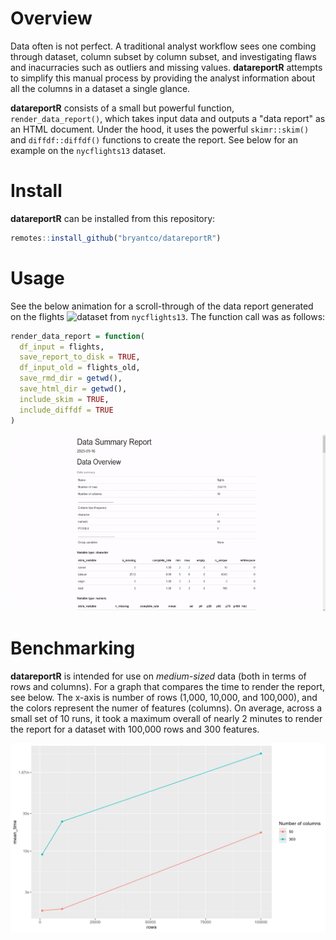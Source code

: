 # Overview

Data often is not perfect. A traditional analyst workflow sees one combing through 
dataset, column subset by column subset, and investigating flaws and inacurracies
such as outliers and missing values. **datareportR** attempts to simplify this manual process by providing the analyst information about all the columns in a dataset a single glance. 

**datareportR** consists of a small but powerful function, `render_data_report()`, which takes 
input data and outputs a "data report" as an HTML document. Under the hood, it uses the powerful
`skimr::skim()` and `diffdf::diffdf()` functions to create the report. See below for an example on the 
`nycflights13` dataset.

# Install

**datareportR** can be installed from this repository:

```r
remotes::install_github("bryantco/datareportR")
```

# Usage

See the below animation for a scroll-through of the data report generated on the 
flights ![dataset](https://github.com/tidyverse/nycflights13) from `nycflights13`. The function call was as follows:

```r
render_data_report = function(
  df_input = flights,
  save_report_to_disk = TRUE,
  df_input_old = flights_old,
  save_rmd_dir = getwd(),
  save_html_dir = getwd(),
  include_skim = TRUE,
  include_diffdf = TRUE
)
```

![](https://github.com/bryantco/datareportR/blob/main/_assets/data_report.gif)

# Benchmarking

**datareportR** is intended for use on *medium-sized* data (both in terms of rows
and columns). For a graph that compares the time to render the report, see below. The
x-axis is number of rows (1,000, 10,000, and 100,000), and the colors represent the 
numer of features (columns). On average, across a small set of 10 runs, it took a maximum
overall of nearly 2 minutes to render the report for a dataset with 100,000 rows and 300 features.

![](https://github.com/bryantco/datareportR/blob/main/_assets/benchmark_results.png)